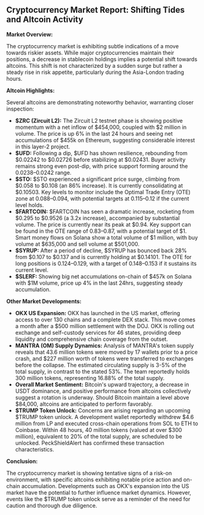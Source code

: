 ## Cryptocurrency Market Report: Shifting Tides and Altcoin Activity

**Market Overview:**

The cryptocurrency market is exhibiting subtle indications of a move towards riskier assets. While major cryptocurrencies maintain their positions, a decrease in stablecoin holdings implies a potential shift towards altcoins. This shift is not characterized by a sudden surge but rather a steady rise in risk appetite, particularly during the Asia-London trading hours.

**Altcoin Highlights:**

Several altcoins are demonstrating noteworthy behavior, warranting closer inspection:

*   **$ZRC (Zircuit L2):** The Zircuit L2 testnet phase is showing positive momentum with a net inflow of $454,000, coupled with $2 million in volume. The price is up 6% in the last 24 hours and seeing net accumulations of $455k on Ethereum, suggesting considerable interest in this layer-2 project.
*   **$UFD:** Following a dip, $UFD has shown resilience, rebounding from $0.02242 to $0.02726 before stabilizing at $0.02431. Buyer activity remains strong even post-dip, with price support forming around the $0.0238–$0.0242 range.
*   **$STO:** $STO experienced a significant price surge, climbing from $0.058 to $0.108 (an 86% increase). It is currently consolidating at $0.10503. Key levels to monitor include the Optimal Trade Entry (OTE) zone at $0.088–$0.094, with potential targets at $0.115–$0.12 if the current level holds.
*   **$FARTCOIN:** $FARTCOIN has seen a dramatic increase, rocketing from $0.295 to $0.9526 (a 3.2x increase), accompanied by substantial volume. The price is currently near its peak at $0.94. Key support can be found in the OTE range of $0.83–$0.87, with a potential target of $1. Smart money flows on Solana show a total volume of $1 million, with buy volume at $635,000 and sell volume at $501,000.
*   **$SYRUP:** After a period of decline, $SYRUP has bounced back 28% from $0.107 to $0.137 and is currently holding at $0.14101. The OTE for long positions is $0.124–$0.129, with a target of $0.148–$0.153 if it sustains its current level.
*   **$SLERF:** Showing big net accumulations on-chain of $457k on Solana with $1M volume, price up 4% in the last 24hrs, suggesting steady accumulation.

**Other Market Developments:**

*   **OKX US Expansion:** OKX has launched in the US market, offering access to over 130 chains and a complete DEX stack. This move comes a month after a $500 million settlement with the DOJ. OKX is rolling out exchange and self-custody services for 46 states, providing deep liquidity and comprehensive chain coverage from the outset.
*   **MANTRA (OM) Supply Dynamics:** Analysis of MANTRA's token supply reveals that 43.6 million tokens were moved by 17 wallets prior to a price crash, and $227 million worth of tokens were transferred to exchanges before the collapse. The estimated circulating supply is 3-5% of the total supply, in contrast to the stated 53%. The team reportedly holds 300 million tokens, representing 16.88% of the total supply.
*   **Overall Market Sentiment:** Bitcoin's upward trajectory, a decrease in USDT dominance, and positive performance from altcoins collectively suggest a rotation is underway. Should Bitcoin maintain a level above $84,000, altcoins are anticipated to perform favorably.
*   **$TRUMP Token Unlock:** Concerns are arising regarding an upcoming $TRUMP token unlock. A development wallet reportedly withdrew $4.6 million from LP and executed cross-chain operations from SOL to ETH to Coinbase. Within 48 hours, 40 million tokens (valued at over $300 million), equivalent to 20% of the total supply, are scheduled to be unlocked. PeckShieldAlert has confirmed these transaction characteristics.

**Conclusion:**

The cryptocurrency market is showing tentative signs of a risk-on environment, with specific altcoins exhibiting notable price action and on-chain accumulation. Developments such as OKX's expansion into the US market have the potential to further influence market dynamics. However, events like the $TRUMP token unlock serve as a reminder of the need for caution and thorough due diligence.
